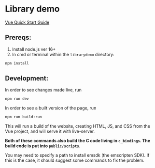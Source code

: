 # Library demo

[Vue Quick Start Guide](https://vuejs.org/guide/quick-start.html#creating-a-vue-application)

## Prereqs:

1. Install node.js ver 16+
2. In cmd or terminal within the `librarydemo` directory:
```sh
npm install
```

## Development:

In order to see changes made live, run
```sh
npm run dev
```

In order to see a built version of the page, run
```sh
npm run build:run
```
This will run a build of the website, creating HTML, JS, and CSS from the Vue project, and will serve it with live-server.


**Both of these commands also build the C code living in `c_bindings`. The build code is put into `public/scripts`.**

You may need to specify a path to install emsdk (the emscripten SDK). If this is the case, it should suggest some commands to fix the problem.
